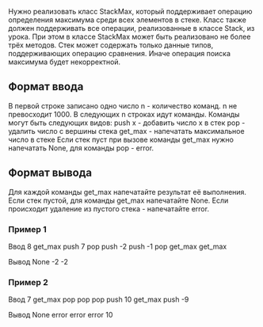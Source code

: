 Нужно реализовать класс StackMax, который поддерживает операцию определения максимума среди всех элементов в стеке. Класс также должен поддерживать все операции, реализованные в классе Stack, из урока. При этом в классе StackMax может быть реализовано не более трёх методов.
Стек может содержать только данные типов, поддерживающих операцию сравнения. Иначе операция поиска максимума будет некорректной.

## Формат ввода

В первой строке записано одно число n - количество команд. n не превосходит 1000. В следующих n строках идут команды. Команды могут быть следующих видов:
push x - добавить число x в стек
pop - удалить число с вершины стека
get_max - напечатать максимальное число в стеке
Если стек пуст при вызове команды get_max нужно напечатать None, для команды pop - error.

## Формат вывода

Для каждой команды get_max напечатайте результат её выполнения. Если стек пустой, для команды get_max напечатайте None. Если происходит удаление из пустого стека - напечатайте error.

### Пример 1

Ввод
8
get_max
push 7
pop
push -2
push -1
pop
get_max
get_max

Вывод
None
-2
-2

### Пример 2

Ввод
7
get_max
pop
pop
pop
push 10
get_max
push -9

Вывод
None
error
error
error
10
